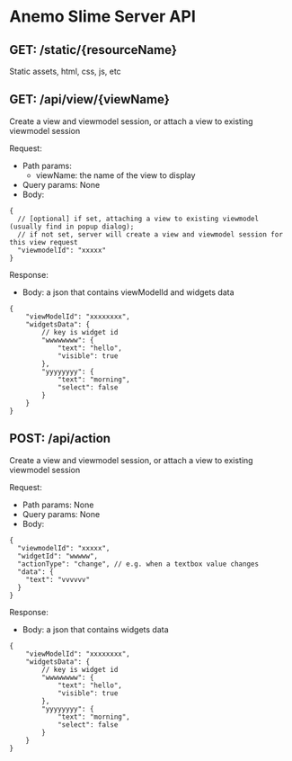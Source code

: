 Anemo Slime Server API
======================

GET: /static/{resourceName}
--------------
Static assets, html, css, js, etc

GET: /api/view/{viewName}
--------------
Create a view and viewmodel session, or attach a view to existing viewmodel session

Request:
* Path params: 
    * viewName: the name of the view to display
* Query params: None
* Body: 
```
{
  // [optional] if set, attaching a view to existing viewmodel (usually find in popup dialog); 
  // if not set, server will create a view and viewmodel session for this view request
  "viewmodelId": "xxxxx" 
}
```

Response:
* Body: a json that contains viewModelId and widgets data
```
{
    "viewModelId": "xxxxxxxx", 
    "widgetsData": {
        // key is widget id
        "wwwwwwww": {
            "text": "hello",
            "visible": true
        },
        "yyyyyyyy": {
            "text": "morning",
            "select": false
        }
    }
}
```

POST: /api/action
-----------------
Create a view and viewmodel session, or attach a view to existing viewmodel session

Request:
* Path params: None
* Query params: None
* Body: 
```
{
  "viewmodelId": "xxxxx",
  "widgetId": "wwwww",
  "actionType": "change", // e.g. when a textbox value changes
  "data": {
    "text": "vvvvvv"
  } 
}
```

Response:
* Body: a json that contains widgets data
```
{
    "viewModelId": "xxxxxxxx", 
    "widgetsData": {
        // key is widget id
        "wwwwwwww": {
            "text": "hello",
            "visible": true
        },
        "yyyyyyyy": {
            "text": "morning",
            "select": false
        }
    }
}
```
